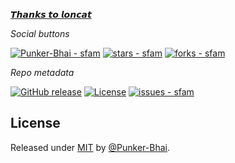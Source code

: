 [𝙏𝙝𝙖𝙣𝙠𝙨 𝙩𝙤 𝙡𝙤𝙣𝙘𝙖𝙩](https://github.com/p4kl0nc4t)

_Social buttons_

[![Punker-Bhai - sfam](https://img.shields.io/static/v1?label=Punker-Bhai&message=sfam&color=blue&logo=github)](https://github.com/Punker-Bhai/sfam)
[![stars - sfam](https://img.shields.io/github/stars/Punker-Bhai/sfam?style=social)](https://github.com/Punker-Bhai/sfam)
[![forks - sfam](https://img.shields.io/github/forks/Punker-Bhai/sfam?style=social)](https://github.com/Punker-Bhai/sfam)

_Repo metadata_


[![GitHub release](https://img.shields.io/github/release/Punker-Bhai/sfam?include_prereleases=&sort=semver)](https://github.com/Punker-Bhai/sfam/releases/)
[![License](https://img.shields.io/badge/License-MIT-blue)](#license)
[![issues - sfam](https://img.shields.io/github/issues/Punker-Bhai/sfam)](https://github.com/Punker-Bhai/sfam/issues)
</div>

## License

Released under [MIT](/LICENSE) by [@Punker-Bhai](https://github.com/Punker-Bhai).
